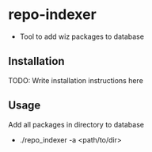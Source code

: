 # repo-indexer
- Tool to add wiz packages to database

## Installation

TODO: Write installation instructions here

## Usage

Add all packages in directory to database
- ./repo_indexer -a <path/to/dir>

